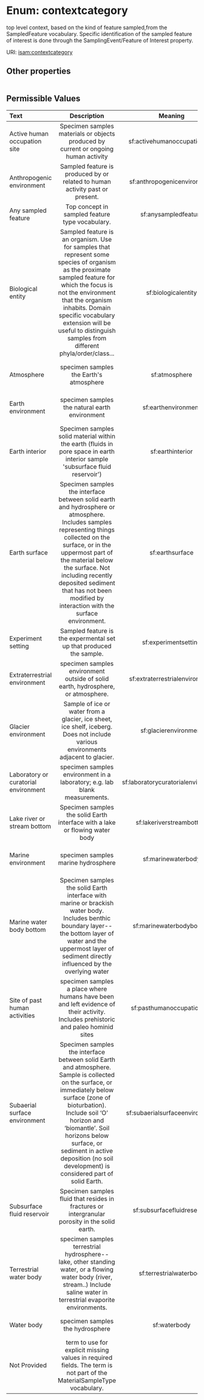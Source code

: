 
# Enum: contextcategory


top level context, based on the kind of feature sampled,from the SampledFeature vocabulary.  Specific identification of the sampled feature of interest is done through the SamplingEvent/Feature of Interest property.

URI: [isam:contextcategory](http://resource.isamples.org/schema/contextcategory)


## Other properties

|  |  |  |
| --- | --- | --- |

## Permissible Values

| Text | Description | Meaning | Other Information |
| :--- | :---: | :---: | ---: |
| Active human occupation site | Specimen samples materials or objects produced by current or ongoing human activity | sf:activehumanoccupationsite |  |
| Anthropogenic environment | Sampled feature is produced by or related to human activity past or present. | sf:anthropogenicenvironment | {'from_schema': 'https://w3id.org/isample/vocabulary/sampledfeature/0.9/sampledfeaturevocabulary', 'see_also': ['http://purl.obolibrary.org/obo/ENVO_01000313']} |
| Any sampled feature | Top concept in sampled feature type vocabulary. | sf:anysampledfeature | {'from_schema': 'https://w3id.org/isample/vocabulary/sampledfeature/0.9/sampledfeaturevocabulary'} |
| Biological entity | Sampled feature is an organism. Use for samples that represent some species of organism as the proximate sampled feature for which the focus is not the environment that the organism inhabits. Domain specific vocabulary extension will be useful to distinguish samples from different phyla/order/class... | sf:biologicalentity | {'from_schema': 'https://w3id.org/isample/vocabulary/sampledfeature/0.9/sampledfeaturevocabulary'} |
| Atmosphere | specimen samples the Earth's atmosphere | sf:atmosphere | {'from_schema': 'https://w3id.org/isample/vocabulary/sampledfeature/0.9/sampledfeaturevocabulary', 'see_also': ['http://purl.obolibrary.org/obo/ENVO_01000811', 'http://purl.obolibrary.org/obo/RBO_00000018']} |
| Earth environment | specimen samples the natural earth environment | sf:earthenvironment | {'from_schema': 'https://w3id.org/isample/vocabulary/sampledfeature/0.9/sampledfeaturevocabulary', 'see_also': ['http://semanticscience.org/resource/SIO_000955', 'http://purl.obolibrary.org/obo/OMIT_0018724', 'https://www.wikidata.org/wiki/Q2']} |
| Earth interior | Specimen samples solid material within the earth (fluids in pore space in earth interior sample 'subsurface fluid reservoir') | sf:earthinterior | {'from_schema': 'https://w3id.org/isample/vocabulary/sampledfeature/0.9/sampledfeaturevocabulary'} |
| Earth surface | Specimen samples the interface between solid earth and hydrosphere or atmosphere. Includes samples representing things collected on the surface, or in the uppermost part of the material below the surface. Not including recently deposited sediment that has not been modified by interaction with the surface environment. | sf:earthsurface | {'from_schema': 'https://w3id.org/isample/vocabulary/sampledfeature/0.9/sampledfeaturevocabulary', 'see_also': ['http://purl.obolibrary.org/obo/RBO_00000017']} |
| Experiment setting | Sampled feature is the expermental set up that produced the sample. | sf:experimentsetting | {'from_schema': 'https://w3id.org/isample/vocabulary/sampledfeature/0.9/sampledfeaturevocabulary'} |
| Extraterrestrial environment | specimen samples environment outside of solid earth, hydrosphere, or atmosphere. | sf:extraterrestrialenvironment | {'from_schema': 'https://w3id.org/isample/vocabulary/sampledfeature/0.9/sampledfeaturevocabulary', 'see_also': ['http://purl.bioontology.org/ontology/MESH/D005118']} |
| Glacier environment | Sample of ice or water from a glacier, ice sheet, ice shelf, iceberg. Does not include various environments adjacent to glacier. | sf:glacierenvironment | {'from_schema': 'https://w3id.org/isample/vocabulary/sampledfeature/0.9/sampledfeaturevocabulary', 'see_also': ['http://purl.obolibrary.org/obo/ENVO_00000133']} |
| Laboratory or curatorial environment | specimen samples environment in a laboratory; e.g. lab blank measurements. | sf:laboratorycuratorialenvironment | {'from_schema': 'https://w3id.org/isample/vocabulary/sampledfeature/0.9/sampledfeaturevocabulary', 'see_also': ['http://purl.obolibrary.org/obo/ENVO_01001405']} |
| Lake river or stream bottom | Specimen samples the solid Earth interface with a lake or flowing water body | sf:lakeriverstreambottom | {'from_schema': 'https://w3id.org/isample/vocabulary/sampledfeature/0.9/sampledfeaturevocabulary', 'see_also': ['http://purl.obolibrary.org/obo/ENVO_00000268', 'http://purl.obolibrary.org/obo/ENVO_00000384']} |
| Marine environment | specimen samples marine hydrosphere | sf:marinewaterbody | {'from_schema': 'https://w3id.org/isample/vocabulary/sampledfeature/0.9/sampledfeaturevocabulary', 'see_also': ['http://purl.obolibrary.org/obo/ENVO_01000686', 'http://purl.obolibrary.org/obo/ENVO_00001999']} |
| Marine water body bottom | Specimen samples the solid Earth interface with marine or brackish water body. Includes benthic boundary layer--the bottom layer of water and the uppermost layer of sediment directly influenced by the overlying water | sf:marinewaterbodybottom | {'from_schema': 'https://w3id.org/isample/vocabulary/sampledfeature/0.9/sampledfeaturevocabulary', 'see_also': ['http://purl.obolibrary.org/obo/ENVO_00000482']} |
| Site of past human activities | specimen samples a place where humans have been and left evidence of their activity. Includes prehistoric and paleo hominid sites | sf:pasthumanoccupationsite | {'from_schema': 'https://w3id.org/isample/vocabulary/sampledfeature/0.9/sampledfeaturevocabulary'} |
| Subaerial surface environment | Specimen samples the  interface between solid Earth and atmosphere.  Sample is collected on the surface, or immediately below surface (zone of bioturbation). Include soil ‘O’ horizon and ‘biomantle’. Soil horizons below surface, or sediment in active deposition (no soil development) is considered part of solid Earth. | sf:subaerialsurfaceenvironment | {'from_schema': 'https://w3id.org/isample/vocabulary/sampledfeature/0.9/sampledfeaturevocabulary', 'see_also': ['http://purl.obolibrary.org/obo/RBO_00000017']} |
| Subsurface fluid reservoir | Specimen samples fluid that resides in fractures or intergranular porosity in the solid earth. | sf:subsurfacefluidreservoir | {'from_schema': 'https://w3id.org/isample/vocabulary/sampledfeature/0.9/sampledfeaturevocabulary', 'see_also': ['http://purl.obolibrary.org/obo/ENVO_00012408']} |
| Terrestrial water body | specimen samples terrestrial hydrosphere-- lake, other standing water, or a flowing water body (river, stream..) Include saline water in terrestrial evaporite environments. | sf:terrestrialwaterbody | {'from_schema': 'https://w3id.org/isample/vocabulary/sampledfeature/0.9/sampledfeaturevocabulary', 'see_also': ['http://purl.obolibrary.org/obo/ENVO_01001320']} |
| Water body | specimen samples the hydrosphere | sf:waterbody | {'from_schema': 'https://w3id.org/isample/vocabulary/sampledfeature/0.9/sampledfeaturevocabulary', 'see_also': ['http://purl.obolibrary.org/obo/ENVO_00000063']} |
| Not Provided | term to use for explicit missing values in required fields. The term is not part of the MaterialSampleType vocabulary. |  |  |

